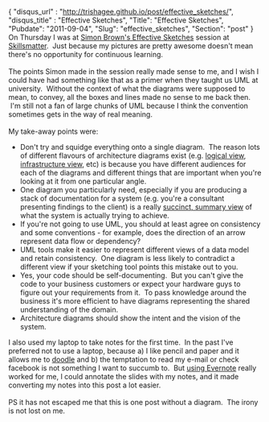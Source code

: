 {
 "disqus_url" : "http://trishagee.github.io/post/effective_sketches/",
 "disqus_title" : "Effective Sketches",
 "Title": "Effective Sketches",
 "Pubdate": "2011-09-04",
 "Slug": "effective_sketches",
 "Section": "post"
}
On Thursday I was at <a href="http://www.codingthearchitecture.com/2011/09/02/effective_sketches_at_skills_matter.html">Simon Brown's Effective Sketches</a> session at <a href="http://skillsmatter.com/">Skillsmatter</a>. &nbsp;Just because my pictures are pretty awesome doesn't mean there's no opportunity for continuous learning.<br /><br />The points Simon made in the session really made sense to me, and I wish I could have had something like that as a primer when they taught us UML at university. &nbsp;Without the context of what the diagrams were supposed to mean, to convey, all the boxes and lines made no sense to me back then. &nbsp;I'm still not a fan of large chunks of UML because I think the convention sometimes gets in the way of real meaning.<br /><br />My take-away points were:<br /><ul><li>Don't try and squidge everything onto a single diagram. &nbsp;The reason lots of different flavours of architecture diagrams exist (e.g. <a href="http://www.codingthearchitecture.com/pages/book/logical-view.html">logical view</a>, <a href="http://www.codingthearchitecture.com/pages/book/infrastructure-view.html">infrastructure view</a>, etc) is because you have different audiences for each of the diagrams and different things that are important when you're looking at it from one particular angle.</li><li>One diagram you particularly need, especially if you are producing a stack of documentation for a system (e.g. you're a consultant presenting findings to the client) is a really <a href="http://www.codingthearchitecture.com/pages/book/context-view.html">succinct, summary view</a> of what the system is actually trying to achieve.</li><li>If you're not going to use UML, you should at least agree on consistency and some conventions - for example, does the direction of an arrow represent data flow or dependency?</li><li>UML tools make it easier to represent different views of a data model and retain consistency. &nbsp;One diagram is less likely to contradict a different view if your sketching tool points this mistake out to you.</li><li>Yes, your code should be self-documenting. &nbsp;But you can't give the code to your business customers or expect your hardware guys to figure out your requirements from it. &nbsp;To pass knowledge around the business it's more efficient to have diagrams representing the shared understanding of the domain.</li><li>Architecture diagrams should show the intent and the vision of the system.</li></ul><div>I also used my laptop to take notes for the first time. &nbsp;In the past I've preferred not to use a laptop, because a) I like pencil and paper and it allows me to <a href="https://picasaweb.google.com/lh/photo/phq_PRPQOYxViiz4Il6ONDDlgmlkuyHYOu3BaLXdFVg?feat=directlink">doodle</a> and b) the temptation to read my e-mail or check facebook is not something I want to succumb to. &nbsp;But <a href="http://www.codingthearchitecture.com/2011/08/27/using_evernote_for_training_courses.html">using Evernote</a> really worked for me, I could annotate the slides with my notes, and it made converting my notes into this post a lot easier.</div><div><br /></div><div>PS it has not escaped me that this is one post without a diagram. &nbsp;The irony is not lost on me.</div>
